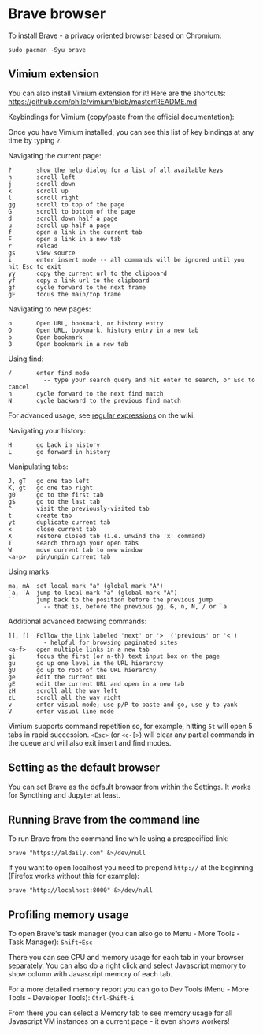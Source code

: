 # Brave browser

To install Brave - a privacy oriented browser based on Chromium:
```
sudo pacman -Syu brave
```

## Vimium extension 

You can also install Vimium extension for it! Here are the shortcuts:
<https://github.com/philc/vimium/blob/master/README.md>

Keybindings for Vimium (copy/paste from the official documentation):

Once you have Vimium installed, you can see this list of key bindings at any time by typing `?`.

Navigating the current page:

    ?       show the help dialog for a list of all available keys
    h       scroll left
    j       scroll down
    k       scroll up
    l       scroll right
    gg      scroll to top of the page
    G       scroll to bottom of the page
    d       scroll down half a page
    u       scroll up half a page
    f       open a link in the current tab
    F       open a link in a new tab
    r       reload
    gs      view source
    i       enter insert mode -- all commands will be ignored until you hit Esc to exit
    yy      copy the current url to the clipboard
    yf      copy a link url to the clipboard
    gf      cycle forward to the next frame
    gF      focus the main/top frame

Navigating to new pages:

    o       Open URL, bookmark, or history entry
    O       Open URL, bookmark, history entry in a new tab
    b       Open bookmark
    B       Open bookmark in a new tab

Using find:

    /       enter find mode
              -- type your search query and hit enter to search, or Esc to cancel
    n       cycle forward to the next find match
    N       cycle backward to the previous find match

For advanced usage, see [regular expressions](https://github.com/philc/vimium/wiki/Find-Mode) on the wiki.

Navigating your history:

    H       go back in history
    L       go forward in history

Manipulating tabs:

    J, gT   go one tab left
    K, gt   go one tab right
    g0      go to the first tab
    g$      go to the last tab
    ^       visit the previously-visited tab
    t       create tab
    yt      duplicate current tab
    x       close current tab
    X       restore closed tab (i.e. unwind the 'x' command)
    T       search through your open tabs
    W       move current tab to new window
    <a-p>   pin/unpin current tab

Using marks:

    ma, mA  set local mark "a" (global mark "A")
    `a, `A  jump to local mark "a" (global mark "A")
    ``      jump back to the position before the previous jump
              -- that is, before the previous gg, G, n, N, / or `a

Additional advanced browsing commands:

    ]], [[  Follow the link labeled 'next' or '>' ('previous' or '<')
              - helpful for browsing paginated sites
    <a-f>   open multiple links in a new tab
    gi      focus the first (or n-th) text input box on the page
    gu      go up one level in the URL hierarchy
    gU      go up to root of the URL hierarchy
    ge      edit the current URL
    gE      edit the current URL and open in a new tab
    zH      scroll all the way left
    zL      scroll all the way right
    v       enter visual mode; use p/P to paste-and-go, use y to yank
    V       enter visual line mode

Vimium supports command repetition so, for example, hitting `5t` will open 5 tabs in rapid succession. `<Esc>` (or
`<c-[>`) will clear any partial commands in the queue and will also exit insert and find modes.

## Setting as the default browser

You can set Brave as the default browser from within the Settings. It works for Syncthing and Jupyter at least.

## Running Brave from the command line

To run Brave from the command line while using a prespecified link:
```
brave "https://aldaily.com" &>/dev/null
```

If you want to open localhost you need to prepend `http://` at the beginning (Firefox works without this for example):
```
brave "http://localhost:8000" &>/dev/null
```

## Profiling memory usage

To open Brave's task manager (you can also go to Menu - More Tools - Task Manager): `Shift+Esc`

There you can see CPU and memory usage for each tab in your browser separately. You can also do a right click and select Javascript memory to show column with Javascript memory of each tab.

For a more detailed memory report you can go to Dev Tools (Menu - More Tools - Developer Tools): `Ctrl-Shift-i`

From there you can select a Memory tab to see memory usage for all Javascript VM instances on a current page - it even shows workers!

